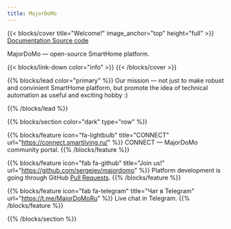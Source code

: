 ```yaml
---
title: MajorDoMo
---
```


{{< blocks/cover title="Welcome!" image_anchor="top" height="full" >}}
<a class="btn btn-lg btn-primary me-3 mb-4" href="./docs/">
Documentation <i class="fas fa-arrow-alt-circle-right ms-2"></i>
</a>
<a class="btn btn-lg btn-secondary me-3 mb-4" href="https://github.com/sergejey/majordomo">
Source code <i class="fab fa-github ms-2 "></i>
</a>
<p class="lead mt-5">MajorDoMo &mdash; open-source SmartHome platform.</p>
{{< blocks/link-down color="info" >}}
{{< /blocks/cover >}}


{{% blocks/lead color="primary" %}}
Our mission &mdash; not just to make robust and convinient SmartHome platform, but promote the idea
of technical automation as useful and exciting hobby :)

{{% /blocks/lead %}}


{{% blocks/section color="dark" type="row" %}}

{{% blocks/feature icon="fa-lightbulb" title="CONNECT" url="https://connect.smartliving.ru/" %}}
CONNECT &mdash; MajorDoMo community portal.
{{% /blocks/feature %}}


{{% blocks/feature icon="fab fa-github" title="Join us!" url="https://github.com/sergejey/majordomo" %}}
Platform development is going through GitHub [Pull Requests](https://github.com/sergejey/majordomo/pulls).
{{% /blocks/feature %}}


{{% blocks/feature icon="fab fa-telegram" title="Чат в Telegram" url="https://t.me/MajorDoMoRu" %}}
Live chat in Telegram.
{{% /blocks/feature %}}


{{% /blocks/section %}}
